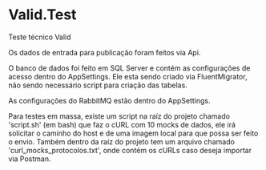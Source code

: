 # Valid.Test
Teste técnico Valid

Os dados de entrada para publicação foram feitos via Api.

O banco de dados foi feito em SQL Server e contém as configurações de acesso dentro do AppSettings. Ele esta sendo criado via FluentMigrator, não sendo necessário script para criação das tabelas.

As configurações do RabbitMQ estão dentro do AppSettings.

Para testes em massa, existe um script na raíz do projeto chamado 'script.sh' (em bash) que faz o cURL com 10 mocks de dados, ele irá solicitar o caminho do host e de uma imagem local para que possa ser feito o envio.
Também dentro da raíz do projeto tem um arquivo chamado 'curl_mocks_protocolos.txt', onde contém os cURLs caso deseja importar via Postman.
